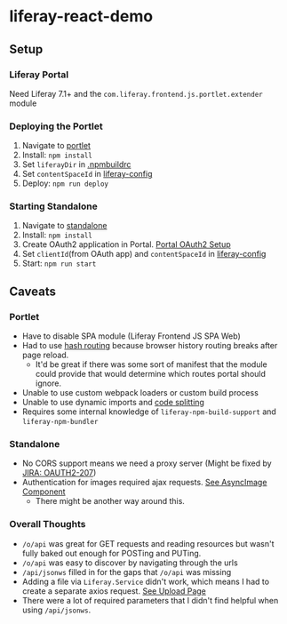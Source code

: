 # liferay-react-demo

## Setup

### Liferay Portal

Need Liferay 7.1+ and the `com.liferay.frontend.js.portlet.extender` module

### Deploying the Portlet

1. Navigate to [portlet](./portlet)
2. Install: `npm install`
3. Set `liferayDir` in [.npmbuildrc](./portlet/.npmbuildrc)
4. Set `contentSpaceId` in [liferay-config](./portlet/src/util/liferay-config.js)
5. Deploy: `npm run deploy`

### Starting Standalone

1. Navigate to [standalone](./standalone)
2. Install: `npm install`
3. Create OAuth2 application in Portal. [Portal OAuth2 Setup](./oauth-setup.png)
4. Set `clientId`(from OAuth app) and `contentSpaceId` in [liferay-config](./standalone/src/util/liferay-config.js)
5. Start: `npm run start`

## Caveats

### Portlet

-   Have to disable SPA module (Liferay Frontend JS SPA Web)
-   Had to use [hash routing](https://reacttraining.com/react-router/web/api/HashRouter) because browser history routing breaks after page reload.
    -   It'd be great if there was some sort of manifest that the module could provide that would determine which routes portal should ignore.
-   Unable to use custom webpack loaders or custom build process
-   Unable to use dynamic imports and [code splitting](https://webpack.js.org/guides/code-splitting/)
-   Requires some internal knowledge of `liferay-npm-build-support` and `liferay-npm-bundler`

### Standalone

-   No CORS support means we need a proxy server (Might be fixed by [JIRA: OAUTH2-207](https://issues.liferay.com/browse/OAUTH2-207))
-   Authentication for images required ajax requests. [See AsyncImage Component](./standalone/src/components/AsyncImage.js)
    -   There might be another way around this.

### Overall Thoughts

-   `/o/api` was great for GET requests and reading resources but wasn't fully baked out enough for POSTing and PUTing.
-   `/o/api` was easy to discover by navigating through the urls
-   `/api/jsonws` filled in for the gaps that `/o/api` was missing
-   Adding a file via `Liferay.Service` didn't work, which means I had to create a separate axios request. [See Upload Page](./standalone/src/pages/photos/Upload.js)
-   There were a lot of required parameters that I didn't find helpful when using `/api/jsonws`.

